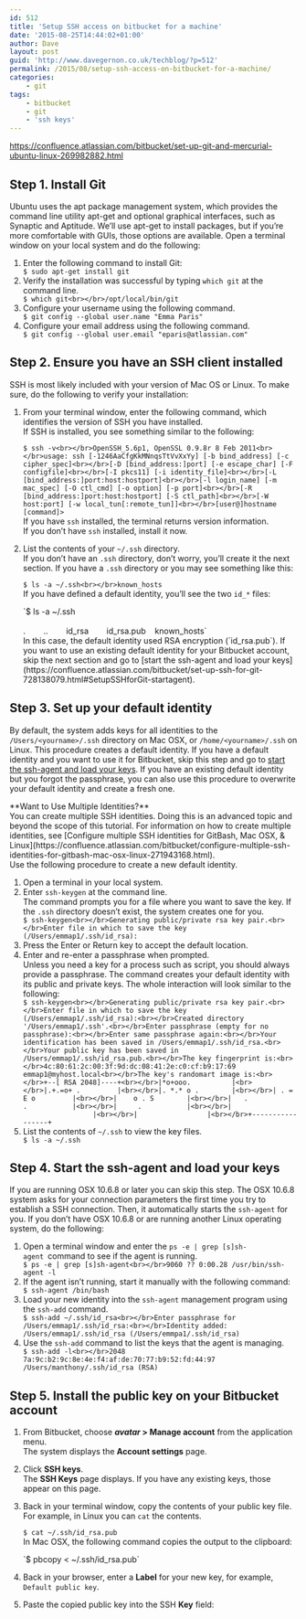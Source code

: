 ```yaml
---
id: 512
title: 'Setup SSH access on bitbucket for a machine'
date: '2015-08-25T14:44:02+01:00'
author: Dave
layout: post
guid: 'http://www.davegernon.co.uk/techblog/?p=512'
permalink: /2015/08/setup-ssh-access-on-bitbucket-for-a-machine/
categories:
    - git
tags:
    - bitbucket
    - git
    - 'ssh keys'
---
```


<https://confluence.atlassian.com/bitbucket/set-up-git-and-mercurial-ubuntu-linux-269982882.html>

## Step 1. Install Git

Ubuntu uses the apt package management system, which provides the command line utility apt-get and optional graphical interfaces, such as Synaptic and Aptitude. We’ll use apt-get to install packages, but if you’re more comfortable with GUIs, those options are available. Open a terminal window on your local system and do the following:

1. Enter the following command to install Git: <div class="panel"><div class="panelContent">`$ sudo apt-get install git`</div></div>
2. Verify the installation was successful by typing `which git` at the command line. <div class="panel"><div class="panelContent">`$ which git<br></br>/opt/local/bin/git`</div></div>
3. Configure your username using the following command. <div class="panel"><div class="panelContent">`$ git config --global user.name "Emma Paris"`</div></div>
4. Configure your email address using the following command. <div class="panel"><div class="panelContent">`$ git config --global user.email "eparis@atlassian.com"`</div></div><div class="panelContent"></div>

## Step 2. Ensure you have an SSH client installed

SSH is most likely included with your version of Mac OS or Linux. To make sure, do the following to verify your installation:

1. From your terminal window, enter the following command, which identifies the version of SSH you have installed.  
    If SSH is installed, you see something similar to the following: <div class="panel panel-default"><div class="panel-body">`$ ssh -v<br></br>OpenSSH_5.6p1, OpenSSL 0.9.8r 8 Feb 2011<br></br>usage: ssh [-1246AaCfgKkMNnqsTtVvXxYy] [-b bind_address] [-c cipher_spec]<br></br>[-D [bind_address:]port] [-e escape_char] [-F configfile]<br></br>[-I pkcs11] [-i identity_file]<br></br>[-L [bind_address:]port:host:hostport]<br></br>[-l login_name] [-m mac_spec] [-O ctl_cmd] [-o option] [-p port]<br></br>[-R [bind_address:]port:host:hostport] [-S ctl_path]<br></br>[-W host:port] [-w local_tun[:remote_tun]]<br></br>[user@]hostname [command]>`</div></div>If you have `ssh` installed, the terminal returns version information.  
    If you don’t have `ssh` installed, install it now.
2. List the contents of your `~/.ssh` directory.  
    If you don’t have an `.ssh` directory, don’t worry, you’ll create it the next section. If you have a `.ssh` directory or you may see something like this: <div class="panel panel-default"><div class="panel-body">`$ ls -a ~/.ssh<br></br>known_hosts`</div></div>If you have defined a default identity, you’ll see the two `id_*` files:
    
    <div class="panel panel-default"><div class="panel-body">`$ ls -a ~/.ssh<br></br>.        ..        id_rsa        id_rsa.pub    known_hosts`</div></div>In this case, the default identity used RSA encryption (`id_rsa.pub`). If you want to use an existing default identity for your Bitbucket account, skip the next section and go to [start the ssh-agent and load your keys](https://confluence.atlassian.com/bitbucket/set-up-ssh-for-git-728138079.html#SetupSSHforGit-startagent).

## Step 3. Set up your default identity

By default, the system adds keys for all identities to the `/Users/<yourname>/.ssh` directory on Mac OSX, or `/home/<yourname>/.ssh` on Linux. This procedure creates a default identity. If you have a default identity and you want to use it for Bitbucket, skip this step and go to [start the ssh-agent and load your keys](https://confluence.atlassian.com/bitbucket/set-up-ssh-for-git-728138079.html#SetupSSHforGit-startagent). If you have an existing default identity but you forgot the passphrase, you can also use this procedure to overwrite your default identity and create a fresh one.

<div class="panel panel-default"><div class="panel-wrapper"><div class="panel-heading">**Want to Use Multiple Identities?**</div><div class="panel-body">You can create multiple SSH identities. Doing this is an advanced topic and beyond the scope of this tutorial. For information on how to create multiple identities, see [Configure multiple SSH identities for GitBash, Mac OSX, &amp; Linux](https://confluence.atlassian.com/bitbucket/configure-multiple-ssh-identities-for-gitbash-mac-osx-linux-271943168.html).

</div></div></div>Use the following procedure to create a new default identity.

1. Open a terminal in your local system.
2. Enter `ssh-keygen` at the command line.  
    The command prompts you for a file where you want to save the key. If the `.ssh` directory doesn’t exist, the system creates one for you. <div class="panel panel-default"><div class="panel-body">`$ ssh-keygen<br></br>Generating public/private rsa key pair.<br></br>Enter file in which to save the key (/Users/emmap1/.ssh/id_rsa):`</div></div>
3. Press the Enter or Return key to accept the default location.
4. Enter and re-enter a passphrase when prompted.  
    Unless you need a key for a process such as script, you should always provide a passphrase. The command creates your default identity with its public and private keys. The whole interaction will look similar to the following: <div class="panel panel-default"><div class="panel-body">`$ ssh-keygen<br></br>Generating public/private rsa key pair.<br></br>Enter file in which to save the key (/Users/emmap1/.ssh/id_rsa):<br></br>Created directory '/Users/emmap1/.ssh'.<br></br>Enter passphrase (empty for no passphrase):<br></br>Enter same passphrase again:<br></br>Your identification has been saved in /Users/emmap1/.ssh/id_rsa.<br></br>Your public key has been saved in /Users/emmap1/.ssh/id_rsa.pub.<br></br>The key fingerprint is:<br></br>4c:80:61:2c:00:3f:9d:dc:08:41:2e:c0:cf:b9:17:69 emmap1@myhost.local<br></br>The key's randomart image is:<br></br>+--[ RSA 2048]----+<br></br>|*o+ooo.          |<br></br>|.+.=o+ .         |<br></br>|. *.* o .        |<br></br>| . = E o         |<br></br>|    o . S        |<br></br>|   . .           |<br></br>|     .           |<br></br>|                 |<br></br>|                 |<br></br>+-----------------+`</div></div>
5. List the contents of `~/.ssh` to view the key files. <div class="panel panel-default"><div class="panel-body">`$ ls -a ~/.ssh`</div></div>

## <span class="confluence-anchor-link" id="SetupSSHforGit-startagent"></span>Step 4. Start the ssh-agent and load your keys

If you are running OSX 10.6.8 or later you can skip this step. The OSX 10.6.8 system asks for your connection parameters the first time you try to establish a SSH connection. Then, it automatically starts the `ssh-agent` for you. If you don’t have OSX 10.6.8 or are running another Linux operating system, do the following:

1. Open a terminal window and enter the `ps -e | grep [s]sh-agent `command to see if the agent is running. <div class="panel panel-default"><div class="panel-body">`$ ps -e | grep [s]sh-agent<br></br>9060 ?? 0:00.28 /usr/bin/ssh-agent -l`</div></div>
2. If the agent isn’t running, start it manually with the following command: <div class="panel panel-default"><div class="panel-body">`$ ssh-agent /bin/bash`</div></div>
3. Load your new identity into the `ssh-agent` management program using the `ssh-add` command. <div class="panel panel-default"><div class="panel-body">`$ ssh-add ~/.ssh/id_rsa<br></br>Enter passphrase for /Users/emmap1/.ssh/id_rsa:<br></br>Identity added: /Users/emmap1/.ssh/id_rsa (/Users/emmpa1/.ssh/id_rsa)`</div></div>
4. Use the `ssh-add` command to list the keys that the agent is managing. <div class="panel panel-default"><div class="panel-body">`$ ssh-add -l<br></br>2048 7a:9c:b2:9c:8e:4e:f4:af:de:70:77:b9:52:fd:44:97 /Users/manthony/.ssh/id_rsa (RSA)`</div></div>

## Step 5. Install the public key on your Bitbucket account

1. From Bitbucket, choose ***avatar* &gt; Manage account** from the application menu.  
    The system displays the **Account settings** page.
2. Click **SSH keys**.  
    The **SSH Keys** page displays. If you have any existing keys, those appear on this page.
3. Back in your terminal window, copy the contents of your public key file.  
    For example, in Linux you can `cat` the contents. <div class="panel"><div class="panelContent">`$ cat ~/.ssh/id_rsa.pub`</div></div>In Mac OSX, the following command copies the output to the clipboard:
    
    <div class="panel"><div class="panelContent">`$ pbcopy < ~/.ssh/id_rsa.pub`</div></div>
4. Back in your browser, enter a **Label** for your new key, for example, `Default public key`.
5. Paste the copied public key into the SSH **Key** field: